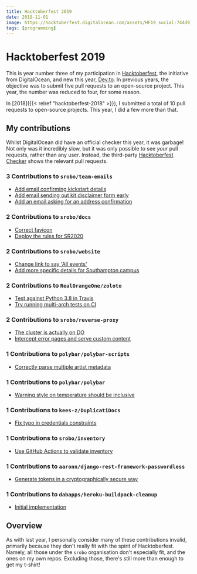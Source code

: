 ```yaml
---
title: Hacktoberfest 2019
date: 2019-11-01
image: https://hacktoberfest.digitalocean.com/assets/HF19_social-744d976f227e4aff6866443abcede8c651b309ec9c7c9f7410f5944f8e1299b9.png
tags: [programming]
---
```


# Hacktoberfest 2019

This is year number three of my participation in [Hacktoberfest](https://hacktoberfest.digitalocean.com/), the initiative from DigitalOcean, and new this year, [Dev.to](https://dev.to/). In previous years, the objective was to submit five pull requests to an open-source project. This year, the number was reduced to four, for some reason.

In [2018]({{< relref "hacktoberfest-2018" >}}), I submitted a total of 10 pull requests to open-source projects. This year, I did a few more than that.

## My contributions

Whilst DigitalOcean did have an official checker this year, it was garbage! Not only was it incredibly slow, but it was only possible to see _your_ pull requests, rather than any user. Instead, the third-party [Hacktoberfest Checker](https://hacktoberfestchecker.jenko.me/user/RealOrangeOne) shows the relevant pull requests.

### 3 Contributions to `srobo/team-emails`

- [Add email confirming kickstart details](https://github.com/srobo/team-emails/pull/29)
- [Add email sending out kit disclaimer form early](https://github.com/srobo/team-emails/pull/30)
- [Add an email asking for an address confirmation](https://github.com/srobo/team-emails/pull/31)

### 2 Contributions to `srobo/docs`

- [Correct favicon](https://github.com/srobo/docs/pull/112)
- [Deploy the rules for SR2020](https://github.com/srobo/docs/pull/114)

### 2 Contributions to `srobo/website`

- [Change link to say 'All events'](https://github.com/srobo/website/pull/175)
- [Add more specific details for Southampton campus](https://github.com/srobo/website/pull/176)

### 2 Contributions to `RealOrangeOne/zoloto`

- [Test against Python 3.8 in Travis](https://github.com/RealOrangeOne/zoloto/pull/81)
- [Try running multi-arch tests on CI](https://github.com/RealOrangeOne/zoloto/pull/82)

### 2 Contributions to `srobo/reverse-proxy`

- [The cluster is actually on DO](https://github.com/srobo/reverse-proxy/pull/4)
- [Intercept error pages and serve custom content](https://github.com/srobo/reverse-proxy/pull/8)

### 1 Contributions to `polybar/polybar-scripts`

- [Correctly parse multiple artist metadata](https://github.com/polybar/polybar-scripts/pull/193)

### 1 Contributions to `polybar/polybar`

- [Warning style on temperature should be inclusive](https://github.com/polybar/polybar/pull/1897)


### 1 Contributions to `kees-z/DuplicatiDocs`

- [Fix typo in credentials constraints](https://github.com/kees-z/DuplicatiDocs/pull/48)

### 1 Contributions to `srobo/inventory`

- [Use GitHub Actions to validate inventory](https://github.com/srobo/inventory/pull/10)

### 1 Contributions to `aaronn/django-rest-framework-passwordless`

- [Generate tokens in a cryptographically secure way](https://github.com/aaronn/django-rest-framework-passwordless/pull/34)

### 1 Contributions to `dabapps/heroku-buildpack-cleanup`

- [Initial implementation](https://github.com/dabapps/heroku-buildpack-cleanup/pull/1)

## Overview

As with last year, I personally consider many of these contributions invalid, primarily because they don't really fit with the spirit of Hacktoberfest. Namely, all those under the `srobo` organisation don't especially fit, and the ones on my own repos. Excluding those, there's still more than enough to get my t-shirt!
